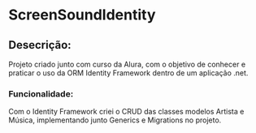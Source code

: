 # ScreenSoundIdentity
## Desecrição:
Projeto criado junto com curso da Alura, com o objetivo de conhecer e praticar o uso da ORM Identity Framework dentro de um aplicação .net.
### Funcionalidade:
Com o Identity Framework criei o CRUD das classes modelos Artista e Música, implementando junto Generics e Migrations no projeto.
